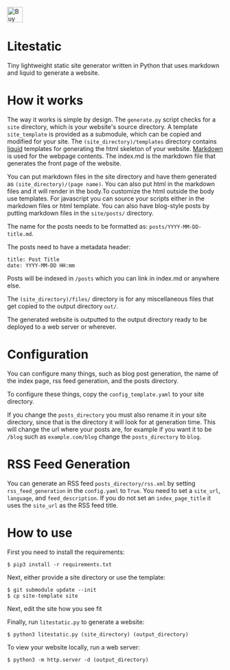 <a href='https://ko-fi.com/S6S2A9XRF' target='_blank'><img height='36' style='border:0px;height:36px;' src='https://storage.ko-fi.com/cdn/kofi6.png?v=6' border='0' alt='Buy Me a Coffee at ko-fi.com' /></a>

# Litestatic
Tiny lightweight static site generator written in Python that uses markdown and liquid to generate a website.

# How it works
The way it works is simple by design. The `generate.py` script checks for a `site` directory, which is your website's source directory. A template `site_template` is provided as a submodule, which can be copied and modified for your site. The `(site_directory)/templates` directory contains [liquid](https://shopify.github.io/liquid/) templates for generating the html skeleton of your website. [Markdown](https://www.markdownguide.org/) is used for the webpage contents. The index.md is the markdown file that generates the front page of the website.

You can put markdown files in the site directory and have them generated as `(site_directory)/(page name)`. You can also put html in the markdown files and it will render in the body.To customize the html outside the body use templates. For javascript you can source your scripts either in the markdown files or html template. You can also have blog-style posts by putting markdown files in the `site/posts/` directory.

The name for the posts needs to be formatted as: `posts/YYYY-MM-DD-title.md`.

The posts need to have a metadata header:
```
title: Post Title
date: YYYY-MM-DD HH:mm
```

Posts will be indexed in `/posts` which you can link in index.md or anywhere else.

The `(site_directory)/files/` directory is for any miscellaneous files that get copied to the output directory `out/`.

The generated website is outputted to the output directory ready to be deployed to a web server or wherever.

# Configuration
You can configure many things, such as blog post generation, the name of the index page, rss feed generation, and the posts directory.

To configure these things, copy the `config_template.yaml` to your site directory.

If you change the `posts_directory` you must also rename it in your site directory, since that is the directory it will look for at generation time. This will change the url where your posts are, for example if you want it to be `/blog` such as `example.com/blog` change the `posts_directory` to `blog`.

# RSS Feed Generation
You can generate an RSS feed `posts_directory/rss.xml` by setting `rss_feed_generation` in the `config.yaml` to `True`. You need to set a `site_url`, `language`, and `feed_description`. If you do not set an `index_page_title` it uses the `site_url` as the RSS feed title.

# How to use
First you need to install the requirements:
```
$ pip3 install -r requirements.txt
```

Next, either provide a site directory or use the template:
```
$ git submodule update --init
$ cp site-template site
```

Next, edit the site how you see fit

Finally, run `litestatic.py` to generate a website:
```
$ python3 litestatic.py (site_directory) (output_directory)
```

To view your website locally, run a web server:
```
$ python3 -m http.server -d (output_directory)
```
